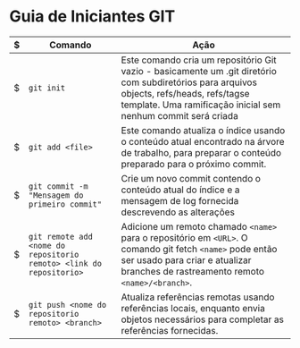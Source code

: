 # Guia de Iniciantes GIT

| $  |                               Comando                              |                                             Ação                                            |
| -- | ------------------------------------------------------------------ | ----------------------------------------------------------------------------------------------|  
| $  | ```git init```                                                     |Este comando cria um repositório Git vazio - basicamente um .git diretório com subdiretórios para arquivos objects, refs/heads, refs/tagse template. Uma ramificação inicial sem nenhum commit será criada| 
| $  | `git add <file>`                                                   |Este comando atualiza o índice usando o conteúdo atual encontrado na árvore de trabalho, para preparar o conteúdo preparado para o próximo commit.|
| $  | `git commit -m "Mensagem do primeiro commit"`                      |Crie um novo commit contendo o conteúdo atual do índice e a mensagem de log fornecida descrevendo as alterações| 
| $  | `git remote add <nome do repositorio remoto> <link do repositorio>`| Adicione um remoto chamado `<name>` para o repositório em `<URL>`. O comando git fetch `<name>` pode então ser usado para criar e atualizar branches de rastreamento remoto `<name>/<branch>`.|
| $  | `git push <nome do repositorio remoto> <branch>`                   | Atualiza referências remotas usando referências locais, enquanto envia objetos necessários para completar as referências fornecidas. |
